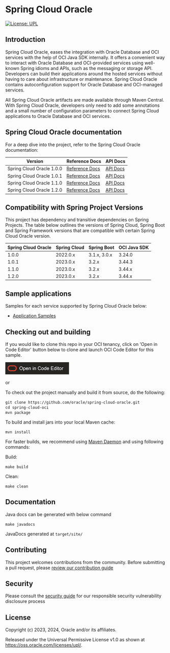 # Spring Cloud Oracle

[![License: UPL](https://img.shields.io/badge/license-UPL-green)](https://img.shields.io/badge/license-UPL-green)

## Introduction

Spring Cloud Oracle, eases the integration with Oracle Database and OCI services with the help of OCI Java SDK internally. It offers a convenient way to interact with Oracle Database and OCI-provided services using well-known Spring idioms and APIs, such as the messaging or storage API. Developers can build their applications around the hosted services without having to care about infrastructure or maintenance. Spring Cloud Oracle contains autoconfiguration support for Oracle Database and OCI-managed services.

All Spring Cloud Oracle artifacts are made available through Maven Central. With Spring Cloud Oracle, developers only need to add some annotations and a small number of configuration parameters to connect Spring Cloud applications to Oracle Database and OCI services.

## Spring Cloud Oracle documentation

For a deep dive into the project, refer to the Spring Cloud Oracle documentation:

| Version                   | Reference Docs                                                                                 | API Docs                                                                           |
|---------------------------|------------------------------------------------------------------------------------------------|------------------------------------------------------------------------------------|
| Spring Cloud Oracle 1.0.0 | [Reference Docs](https://oracle.github.io/spring-cloud-oracle/1.0.0/reference/html/index.html) | [API Docs](https://oracle.github.io/spring-cloud-oracle/1.0.0/javadocs/index.html) |
| Spring Cloud Oracle 1.0.1 | [Reference Docs](https://oracle.github.io/spring-cloud-oracle/1.0.1/reference/html/index.html) | [API Docs](https://oracle.github.io/spring-cloud-oracle/1.0.1/javadocs/index.html) |
| Spring Cloud Oracle 1.1.0 | [Reference Docs](https://oracle.github.io/spring-cloud-oracle/1.1.0/reference/html/index.html) | [API Docs](https://oracle.github.io/spring-cloud-oracle/1.1.0/javadocs/index.html) |
| Spring Cloud Oracle 1.2.0 | [Reference Docs](https://oracle.github.io/spring-cloud-oracle/1.2.0/reference/html/index.html) | [API Docs](https://oracle.github.io/spring-cloud-oracle/1.2.0/javadocs/index.html) |

## Compatibility with Spring Project Versions

This project has dependency and transitive dependencies on Spring Projects. The table below outlines the versions of Spring Cloud, Spring Boot and Spring Framework versions that are compatible with certain Spring Cloud Oracle version.

| Spring Cloud Oracle | Spring Cloud | Spring Boot  | OCI Java SDK |
|---------------------|--------------|--------------|--------------|
| 1.0.0               | 2022.0.x     | 3.1.x, 3.0.x | 3.24.0       |
| 1.0.1               | 2023.0.x     | 3.2.x        | 3.44.3       |
| 1.1.0               | 2023.0.x     | 3.2.x        | 3.44.x       |
| 1.2.0               | 2023.0.x     | 3.2.x        | 3.44.x       |

## Sample applications

Samples for each service supported by Spring Cloud Oracle below:

* [Application Samples](spring-cloud-oci-samples)

## Checking out and building

If you would like to clone this repo in your OCI tenancy, click on 'Open in Code Editor' button below to clone and launch OCI Code Editor for this sample.

[<img src="https://raw.githubusercontent.com/oracle-devrel/oci-code-editor-samples/main/images/open-in-code-editor.png" />](https://cloud.oracle.com/?region=home&cs_repo_url=https://github.com/oracle/spring-cloud-oci.git&cs_open_ce=true&cs_readme_path=spring-cloud-oci-samples/spring-cloud-oci-storage/README.md)

or

To check out the project manually and build it from source, do the following:

```shell
git clone https://github.com/oracle/spring-cloud-oracle.git
cd spring-cloud-oci
mvn package
```

To build and install jars into your local Maven cache:

```shell
mvn install
```

For faster builds, we recommend using [Maven Daemon](https://github.com/apache/maven-mvnd) and using following commands:

Build:

```shell
make build
```

Clean:

```shell
make clean
```

## Documentation

Java docs can be generated with below command

```shell
make javadocs
```

JavaDocs generated at `target/site/`

## Contributing

This project welcomes contributions from the community. Before submitting a pull request, please [review our contribution guide](./CONTRIBUTING.md)

## Security

Please consult the [security guide](./SECURITY.md) for our responsible security vulnerability disclosure process

## License

Copyright (c) 2023, 2024, Oracle and/or its affiliates.

Released under the Universal Permissive License v1.0 as shown at
<https://oss.oracle.com/licenses/upl/>.
